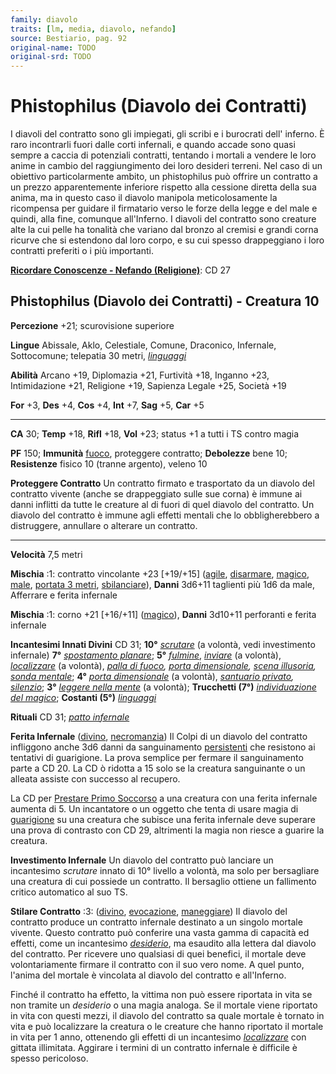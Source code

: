 ```yaml
---
family: diavolo
traits: [lm, media, diavolo, nefando]
source: Bestiario, pag. 92
original-name: TODO
original-srd: TODO
---
```


# Phistophilus (Diavolo dei Contratti)

I diavoli del contratto sono gli impiegati, gli scribi e i burocrati dell'
inferno. È raro incontrarli fuori dalle corti infernali, e quando accade sono
quasi sempre a caccia di potenziali contratti, tentando i mortali a vendere le
loro anime in cambio del raggiungimento dei loro desideri terreni. Nel caso di
un obiettivo particolarmente ambito, un phistophilus può offrire un contratto a
un prezzo apparentemente inferiore rispetto alla cessione diretta della sua
anima, ma in questo caso il diavolo manipola meticolosamente la ricompensa per
guidare il firmatario verso le forze della legge e del male e quindi, alla fine,
comunque all'Inferno. I diavoli del contratto sono creature alte la cui pelle ha
tonalità che variano dal bronzo al cremisi e grandi corna ricurve che si
estendono dal loro corpo, e su cui spesso drappeggiano i loro contratti
preferiti o i più importanti.

**[Ricordare Conoscenze - Nefando (Religione)](/azioni/abilita/ricordare-conoscenze)**:
CD 27

## Phistophilus (Diavolo dei Contratti) - Creatura 10

**Percezione** +21; scurovisione superiore

**Lingue** Abissale, Aklo, Celestiale, Comune, Draconico, Infernale,
Sottocomune; telepatia 30 metri, _[linguaggi](/incantesimi/linguaggi)_

**Abilità** Arcano +19, Diplomazia +21, Furtività +18, Inganno +23,
Intimidazione +21, Religione +19, Sapienza Legale +25, Società +19

**For** +3, **Des** +4, **Cos** +4, **Int** +7, **Sag** +5, **Car** +5

---

**CA** 30; **Temp** +18, **Rifl** +18, **Vol** +23; status +1 a tutti i TS
contro magia

**PF** 150; **Immunità** [fuoco](/tratti/fuoco), proteggere contratto;
**Debolezze** bene 10; **Resistenze** fisico 10 (tranne argento), veleno 10

**Proteggere Contratto** Un contratto firmato e trasportato da un diavolo del
contratto vivente (anche se drappeggiato sulle sue corna) è immune ai danni
inflitti da tutte le creature al di fuori di quel diavolo del contratto. Un
diavolo del contratto è immune agli effetti mentali che lo obbligherebbero a
distruggere, annullare o alterare un contratto.

---

**Velocità** 7,5 metri

**Mischia** :1: contratto vincolante +23 \[+19/+15] ([agile](/tratti/agile),
[disarmare](/tratti/disarmare), [magico](/tratti/magico), [male](/tratti/male),
[portata 3 metri](/tratti/portata), [sbilanciare](/tratti/sbilanciare)),
**Danni** 3d6+11 taglienti più 1d6 da male, Afferrare e ferita infernale

**Mischia** :1: corno +21 \[+16/+11] ([magico](/tratti/magico)), **Danni**
3d10+11 perforanti e ferita infernale

**Incantesimi Innati Divini** CD 31; **10°** _[scrutare](/incantesimi/scrutare)_
(a volontà, vedi investimento infernale) **7°**
_[spostamento planare](/incantesimi/spostamento-planare)_; **5°**
_[fulmine](/incantesimi/fulmine)_, _[inviare](/incantesimi/inviare)_ (a
volontà), _[localizzare](/incantesimi/localizzare)_ (a volontà),
_[palla di fuoco](/incantesimi/palla-di-fuoco),
[porta dimensionale](/incantesimi/porta-dimensionale),
[scena illusoria](/incantesimi/scena-illusoria),
[sonda mentale](/incantesimi/sonda-mentale)_; **4°**
_[porta dimensionale](/incantesimi/porta-dimensionale)_ (a volontà),
_[santuario privato](/incantesimi/santuario-privato),
[silenzio](/incantesimi/silenzio)_; **3°**
_[leggere nella mente](/incantesimi/leggere-nella-mente)_ (a volontà);
**Trucchetti (7°)**
_[individuazione del magico](/incantesimi/individuazione-del-magico)_;
**Costanti (5°)** _[linguaggi](/incantesimi/linguaggi)_

**Rituali** CD 31; _[patto infernale](/incantesimi/rituali)_

**Ferita Infernale** ([divino](/tratti/divino),
[necromanzia](/tratti/necromanzia)) Il Colpi di un diavolo del contratto
infliggono anche 3d6 danni da sanguinamento
[persistenti](/condizioni/danno-persistente) che resistono ai tentativi di
guarigione. La prova semplice per fermare il sanguinamento parte a CD 20. La CD
ò ridotta a 15 solo se la creatura sanguinante o un alleata assiste con successo
al recupero.

La CD per [Prestare Primo Soccorso](/azioni/abilita/prestare-primo-soccorso) a
una creatura con una ferita infernale aumenta di 5. Un incantatore o un oggetto
che tenta di usare magia di [guarigione](/tratti/guarigione) su una creatura che
subisce una ferita infernale deve superare una prova di contrasto con CD 29,
altrimenti la magia non riesce a guarire la creatura.

**Investimento Infernale** Un diavolo del contratto può lanciare un incantesimo
_scrutare_ innato di 10° livello a volontà, ma solo per bersagliare una creatura
di cui possiede un contratto. Il bersaglio ottiene un fallimento critico
automatico al suo TS.

**Stilare Contratto** :3: ([divino](/tratti/divino),
[evocazione](/tratti/evocazione), [maneggiare](/tratti/maneggiare)) Il diavolo
del contratto produce un contratto infernale destinato a un singolo mortale
vivente. Questo contratto può conferire una vasta gamma di capacità ed effetti,
come un incantesimo _[desiderio](/incantesimi/desiderio)_, ma esaudito alla
lettera dal diavolo del contratto. Per ricevere uno qualsiasi di quei benefici,
il mortale deve volontariamente firmare il contratto con il suo vero nome. A
quel punto, l'anima del mortale è vincolata al diavolo del contratto e
all'Inferno.

Finché il contratto ha effetto, la vittima non può essere riportata in vita se
non tramite un _desiderio_ o una magia analoga. Se il mortale viene riportato in
vita con questi mezzi, il diavolo del contratto sa quale mortale è tornato in
vita e può localizzare la creatura o le creature che hanno riportato il mortale
in vita per 1 anno, ottenendo gli effetti di un incantesimo
_[localizzare](/incantesimi/localizzare)_ con gittata illimitata. Aggirare i
termini di un contratto infernale è difficile è spesso pericoloso.
